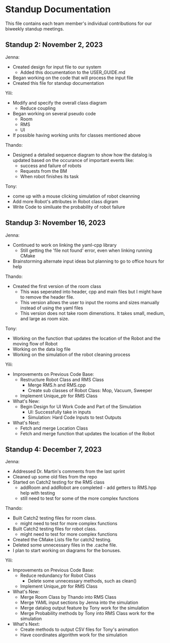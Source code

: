 # Standup Documentation

This file contains each team member's individual contributions for our biweekly standup meetings.

## Standup 2: November 2, 2023

Jenna: 
+ Created design for input file to our system
    + Added this documentation to the USER_GUIDE.md
+ Began working on the code that will process the input file
+ Created this file for standup documentation

Yili:
+ Modify and specify the overall class diagram
    + Reduce coupling
+ Began working on several pseudo code
    + Room
    + RMS
    + UI
+ If possible having working units for classes mentioned above

Thando:
+ Designed a detailed sequence diagram to show how the datalog is updated based on the occurance of important events like:
    + success and failure of robots
    + Requests from the BM
    + When robot finishes its task

Tony: 
+ come up with a mouse clicking simulation of robot cleanning
+ Add more Robot's attributes in Robot class digram
+ Write Code to similuate the probability of robot failure

## Standup 3: November 16, 2023

Jenna:
+ Continued to work on linking the yaml-cpp library
    + Still getting the 'file not found' error, even when linking running CMake
+ Brainstorming alternate input ideas but planning to go to office hours for help

Thando:
+ Created the first version of the room class
    + This was seperated into header, cpp and main files but I might have to remove the header file.
    + This version allows the user to input the rooms and sizes manually instead of using the yaml files
    + This version does not take room dimenstions. It takes small, medium, and large as room size.

Tony:
+ Working on the function that updates the location of the Robot and the moving flow of Robot
+ Working on the data log file
+ Working on the simulation of the robot cleaning process

Yili:
+ Improvements on Previous Code Base:
    + Restructure Robot Class and RMS Class
        + Merge RMS.h and RMS.cpp
        + Create sub classes of Robot Class: Mop, Vacuum, Sweeper
    + Implement Unique_ptr for RMS Class
+ What's New:
    + Begin Design for UI Work Code and Part of the Simulation
        + UI: Successfully take in inputs
        + Simulation: Hard Code Inputs to test Outputs
+ What's Next:
    + Fetch and merge Location Class
    + Fetch and merge function that updates the location of the Robot


## Standup 4: December 7, 2023

Jenna:
+ Addressed Dr. Martin's comments from the last sprint
+ Cleaned up some old files from the repo
+ Started on Catch2 testing for the RMS class
    + addRoom and addRobot are completed - add getters to RMS.hpp help with testing
    + still need to test for some of the more complex functions

Thando:
+ Built Catch2 testing files for room class.
    + might need to test for more complex functions
+ Built Catch2 testing files for robot class.
    + might need to test for more complex functions
+ Created the CMake Lists file for catch2 testing.
+ Deleted some unnecessary files in the .cache file.
+ I plan to start working on diagrams for the bonuses.

Yili:
+ Improvements on Previous Code Base:
    + Reduce redundancy for Robot Class
        + Delete some unnecessary methods, such as clean()
    + Implement Unique_ptr for RMS Class
+ What's New:
    + Merge Room Class by Thando into RMS Class
    + Merge YAML input sections by Jenna into the simulation 
    + Merge datalog output feature by Tony work for the simulation
    + Merge Probability methods by Tony into RMS Class work for the simulation
+ What's Next:
    + Create methods to output CSV files for Tony's animation
    + Have coordinates algorithm work for the simulation